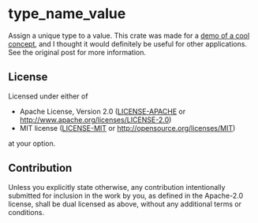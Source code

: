 
# type_name_value

Assign a unique type to a value. This crate was made for a [demo of a cool concept](https://github.com/Torrencem/fixed_vec/blob/master/post.md), and I thought it would definitely be useful for other applications. See the original post for more information.

## License

Licensed under either of

 * Apache License, Version 2.0
   ([LICENSE-APACHE](LICENSE-APACHE) or http://www.apache.org/licenses/LICENSE-2.0)
 * MIT license
   ([LICENSE-MIT](LICENSE-MIT) or http://opensource.org/licenses/MIT)

at your option.

## Contribution

Unless you explicitly state otherwise, any contribution intentionally submitted
for inclusion in the work by you, as defined in the Apache-2.0 license, shall be
dual licensed as above, without any additional terms or conditions.
